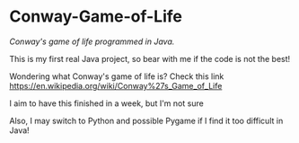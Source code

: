 # Conway-Game-of-Life
*Conway's game of life programmed in Java.*

This is my first real Java project, so bear with me if the code is not the best! 

Wondering what Conway's game of life is? Check this link https://en.wikipedia.org/wiki/Conway%27s_Game_of_Life

I aim to have this finished in a week, but I'm not sure

Also, I may switch to Python and possible Pygame if I find it too difficult in Java!
